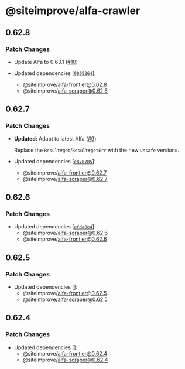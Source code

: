# @siteimprove/alfa-crawler

## 0.62.8

### Patch Changes

- Update Alfa to 0.63.1 ([#10](https://github.com/Siteimprove/alfa-integrations/pull/10))

- Updated dependencies [[`9095364`](https://github.com/Siteimprove/alfa-integrations/commit/909536477fcc7da9e2a50f2a0984c577fe14e945)]:
  - @siteimprove/alfa-frontier@0.62.8
  - @siteimprove/alfa-scraper@0.62.8

## 0.62.7

### Patch Changes

- **Updated:** Adapt to latest Alfa ([#9](https://github.com/Siteimprove/alfa-integrations/pull/9))

  Replace the `Result#get`/`Result#getErr` with the new `Unsafe` versions.

- Updated dependencies [[`e870785`](https://github.com/Siteimprove/alfa-integrations/commit/e8707850938daf133bfbc4808156babc1f99cb0d)]:
  - @siteimprove/alfa-frontier@0.62.7
  - @siteimprove/alfa-scraper@0.62.7

## 0.62.6

### Patch Changes

- Updated dependencies [[`afda8e4`](https://github.com/Siteimprove/alfa-integrations/commit/afda8e45eea7754f8b2ca4023ba64a71b753967f)]:
  - @siteimprove/alfa-scraper@0.62.6
  - @siteimprove/alfa-frontier@0.62.6

## 0.62.5

### Patch Changes

- Updated dependencies []:
  - @siteimprove/alfa-frontier@0.62.5
  - @siteimprove/alfa-scraper@0.62.5

## 0.62.4

### Patch Changes

- Updated dependencies []:
  - @siteimprove/alfa-frontier@0.62.4
  - @siteimprove/alfa-scraper@0.62.4
